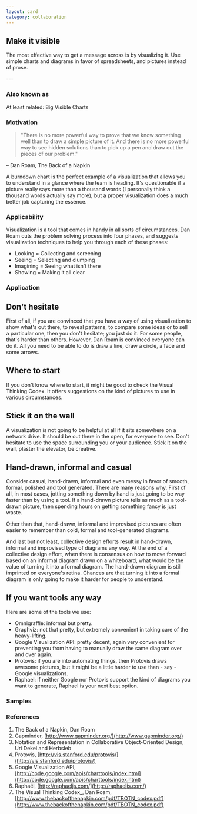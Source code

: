 ```yaml
---
layout: card
category: collaboration
---
```

Make it visible
---
<p>The most effective way to get a message across is by
      visualizing it. Use simple charts and diagrams in favor of
      spreadsheets, and pictures instead of prose.</p>
---

### Also known as

At least related: Big Visible Charts

### Motivation

> "There is no more powerful way to prove that we know something well than to draw a simple picture of it. And there is no more powerful way to see hidden solutions than to pick up a pen and draw out the pieces of our problem."

– Dan Roam, The Back of a Napkin

A burndown chart is the perfect example of a visualization that allows you to understand in a glance where the team is heading. It's questionable if a picture really says more than a thousand words (I personally think a thousand words actually say more), but a proper visualization does a much better job capturing the essence.

### Applicability

Visualization is a tool that comes in handy in all sorts of circumstances. Dan Roam cuts the problem solving process into four phases, and suggests visualization techniques to help you through each of these phases:

* Looking = Collecting and screening
* Seeing = Selecting and clumping
* Imagining = Seeing what isn't there
* Showing = Making it all clear

### Application

## Don't hesitate

First of all, if you are convinced that you have a way of using visualization to show what's out there, to reveal patterns, to compare some ideas or to sell a particular one, then you don't hesitate; you just do it. For some people, that's harder than others. However, Dan Roam is convinced everyone can do it. All you need to be able to do is draw a line, draw a circle, a face and some arrows.

## Where to start

If you don't know where to start, it might be good to check the Visual Thinking Codex. It offers suggestions on the kind of pictures to use in various circumstances.

## Stick it on the wall

A visualization is not going to be helpful at all if it sits somewhere on a network drive. It should be out there in the open, for everyone to see. Don't hesitate to use the space surrounding you or your audience. Stick it on the wall, plaster the elevator, be creative.

## Hand-drawn, informal and casual

Consider casual, hand-drawn, informal and even messy in favor of smooth, formal, polished and tool generated. There are many reasons why. First of all, in most cases, jotting something down by hand is just going to be way faster than by using a tool. If a hand-drawn picture tells as much as a tool-drawn picture, then spending hours on getting something fancy is just waste.

Other than that, hand-drawn, informal and improvised pictures are often easier to remember than cold, formal and tool-generated diagrams.

And last but not least, collective design efforts result in hand-drawn, informal and improvised type of diagrams any way. At the end of a collective design effort, when there is consensus on how to move forward based on an informal diagram drawn on a whiteboard, what would be the value of turning it into a formal diagram. The hand-drawn diagram is still imprinted on everyone's retina. Chances are that turning it into a formal diagram is only going to make it harder for people to understand.

## If you want tools any way

Here are some of the tools we use:

* Omnigraffle: informal but pretty.
* Graphviz: not that pretty, but extremely convenient in taking care of the heavy-lifting.
* Google Visualization API: pretty decent, again very convenient for preventing you from having to manually draw the same diagram over and over again.
* Protovis: if you are into automating things, then Protovis draws awesome pictures, but it might be a little harder to use than - say - Google visualizations.
* Raphael: if neither Google nor Protovis support the kind of diagrams you want to generate, Raphael is your next best option.

### Samples

### References

1. The Back of a Napkin, Dan Roam
2. Gapminder, [http://www.gapminder.org/](http://www.gapminder.org/)
3. Notation and Representation in Collaborative Object-Oriented Design, Uri Dekel and Herbsleb
4. Protovis, [http://vis.stanford.edu/protovis/](http://vis.stanford.edu/protovis/)
5. Google Visualization API, [http://code.google.com/apis/charttools/index.html](http://code.google.com/apis/charttools/index.html)
6. Raphaël, [http://raphaeljs.com/](http://raphaeljs.com/)
7. The Visual Thinking Codex_, Dan Roam, [http://www.thebackofthenapkin.com/pdf/TBOTN_codex.pdf](http://www.thebackofthenapkin.com/pdf/TBOTN_codex.pdf)
